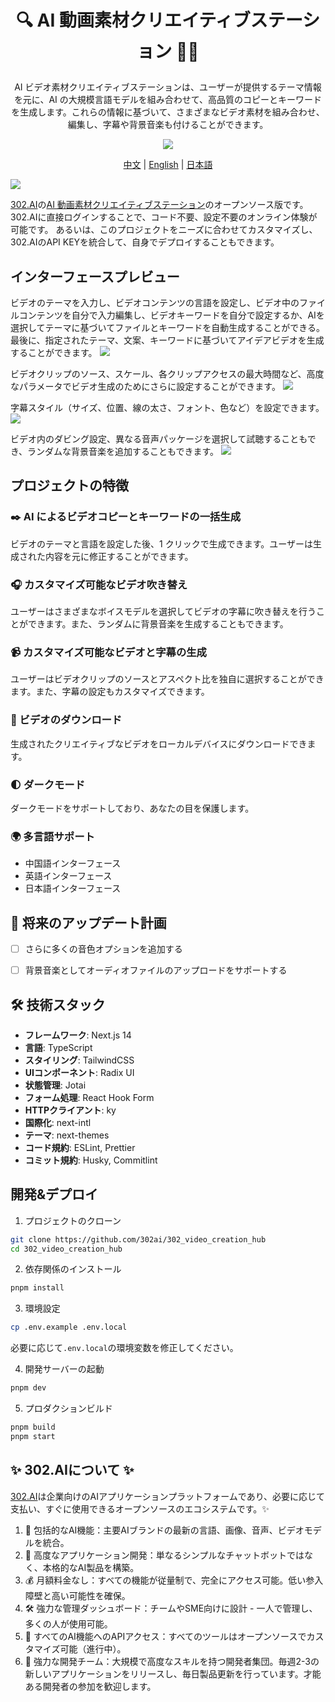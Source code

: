 # <p align="center"> 🔍 AI 動画素材クリエイティブステーション 🚀✨</p>

<p align="center">AI ビデオ素材クリエイティブステーションは、ユーザーが提供するテーマ情報を元に、AI の大規模言語モデルを組み合わせて、高品質のコピーとキーワードを生成します。これらの情報に基づいて、さまざまなビデオ素材を組み合わせ、編集し、字幕や背景音楽も付けることができます。</p>

<p align="center"><a href="https://302.ai/ja/tools/video/" target="blank"><img src="https://file.302.ai/gpt/imgs/github/20250102/72a57c4263944b73bf521830878ae39a.png" /></a></p >

<p align="center"><a href="README_zh.md">中文</a> | <a href="README.md">English</a> | <a href="README_ja.md">日本語</a></p>

![](docs/302_Video_Creation_Hub_jp.png)

[302.AI](https://302.ai/ja/)の[AI 動画素材クリエイティブステーション](https://302.ai/ja/tools/video/)のオープンソース版です。
302.AIに直接ログインすることで、コード不要、設定不要のオンライン体験が可能です。
あるいは、このプロジェクトをニーズに合わせてカスタマイズし、302.AIのAPI KEYを統合して、自身でデプロイすることもできます。

## インターフェースプレビュー
ビデオのテーマを入力し、ビデオコンテンツの言語を設定し、ビデオ中のファイルコンテンツを自分で入力編集し、ビデオキーワードを自分で設定するか、AIを選択してテーマに基づいてファイルとキーワードを自動生成することができる。最後に、指定されたテーマ、文案、キーワードに基づいてアイデアビデオを生成することができます。
![](docs/302_AI_Video_Creation_Hub_jp_screenshot_01.png)

ビデオクリップのソース、スケール、各クリップアクセスの最大時間など、高度なパラメータでビデオ生成のためにさらに設定することができます。
![](docs/302_AI_Video_Creation_Hub_jp_screenshot_02.png)

字幕スタイル（サイズ、位置、線の太さ、フォント、色など）を設定できます。
![](docs/302_AI_Video_Creation_Hub_jp_screenshot_03.png)     

ビデオ内のダビング設定、異なる音声パッケージを選択して試聴することもでき、ランダムな背景音楽を追加することもできます。
![](docs/302_AI_Video_Creation_Hub_jp_screenshot_04.png)   


## プロジェクトの特徴
### ✒️ AI によるビデオコピーとキーワードの一括生成
  ビデオのテーマと言語を設定した後、1 クリックで生成できます。ユーザーは生成された内容を元に修正することができます。
### 🎧 カスタマイズ可能なビデオ吹き替え
  ユーザーはさまざまなボイスモデルを選択してビデオの字幕に吹き替えを行うことができます。また、ランダムに背景音楽を生成することもできます。
### 📹 カスタマイズ可能なビデオと字幕の生成
  ユーザーはビデオクリップのソースとアスペクト比を独自に選択することができます。また、字幕の設定もカスタマイズできます。
### 📎 ビデオのダウンロード
  生成されたクリエイティブなビデオをローカルデバイスにダウンロードできます。
### 🌓 ダークモード
  ダークモードをサポートしており、あなたの目を保護します。
### 🌍 多言語サポート
- 中国語インターフェース
- 英語インターフェース
- 日本語インターフェース

## 🚩 将来のアップデート計画
- [ ] さらに多くの音色オプションを追加する
- [ ] 背景音楽としてオーディオファイルのアップロードをサポートする



## 🛠️ 技術スタック

- **フレームワーク**: Next.js 14
- **言語**: TypeScript
- **スタイリング**: TailwindCSS
- **UIコンポーネント**: Radix UI
- **状態管理**: Jotai
- **フォーム処理**: React Hook Form
- **HTTPクライアント**: ky
- **国際化**: next-intl
- **テーマ**: next-themes
- **コード規約**: ESLint, Prettier
- **コミット規約**: Husky, Commitlint


## 開発&デプロイ
1. プロジェクトのクローン
```bash
git clone https://github.com/302ai/302_video_creation_hub
cd 302_video_creation_hub
```

2. 依存関係のインストール
```bash
pnpm install
```

3. 環境設定
```bash
cp .env.example .env.local
```
必要に応じて`.env.local`の環境変数を修正してください。

4. 開発サーバーの起動
```bash
pnpm dev
```

5. プロダクションビルド
```bash
pnpm build
pnpm start
```

## ✨ 302.AIについて ✨
[302.AI](https://302.ai)は企業向けのAIアプリケーションプラットフォームであり、必要に応じて支払い、すぐに使用できるオープンソースのエコシステムです。✨
1. 🧠 包括的なAI機能：主要AIブランドの最新の言語、画像、音声、ビデオモデルを統合。
2. 🚀 高度なアプリケーション開発：単なるシンプルなチャットボットではなく、本格的なAI製品を構築。
3. 💰 月額料金なし：すべての機能が従量制で、完全にアクセス可能。低い参入障壁と高い可能性を確保。
4. 🛠 強力な管理ダッシュボード：チームやSME向けに設計 - 一人で管理し、多くの人が使用可能。
5. 🔗 すべてのAI機能へのAPIアクセス：すべてのツールはオープンソースでカスタマイズ可能（進行中）。
6. 💪 強力な開発チーム：大規模で高度なスキルを持つ開発者集団。毎週2-3の新しいアプリケーションをリリースし、毎日製品更新を行っています。才能ある開発者の参加を歓迎します。
